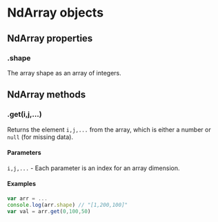 # NdArray objects

## NdArray properties

### .shape

The array shape as an array of integers.

## NdArray methods

### .get(i,j,...)

Returns the element `i,j,...` from the array, which is either a number or `null` (for missing data).

#### Parameters

`i,j,...` - Each parameter is an index for an array dimension.

#### Examples

```js
var arr = ...
console.log(arr.shape) // "[1,200,100]"
var val = arr.get(0,100,50)
```
